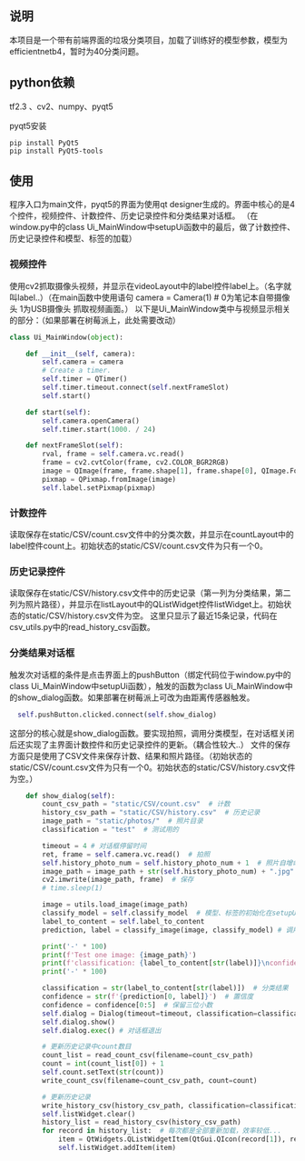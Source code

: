 ## 说明

本项目是一个带有前端界面的垃圾分类项目，加载了训练好的模型参数，模型为efficientnetb4，暂时为40分类问题。

## python依赖

tf2.3 、cv2、numpy、pyqt5

pyqt5安装

``` shell
pip install PyQt5
pip install PyQt5-tools
```
## 使用
程序入口为main文件，pyqt5的界面为使用qt designer生成的。界面中核心的是4个控件，视频控件、计数控件、历史记录控件和分类结果对话框。
（在window.py中的class Ui_MainWindow中setupUi函数中的最后，做了计数控件、历史记录控件和模型、标签的加载）
### 视频控件
使用cv2抓取摄像头视频，并显示在videoLayout中的label控件label上。（名字就叫label..）（在main函数中使用语句 camera = Camera(1)  # 0为笔记本自带摄像头 1为USB摄像头 抓取视频画面。）
以下是Ui_MainWindow类中与视频显示相关的部分：（如果部署在树莓派上，此处需要改动）
``` python
class Ui_MainWindow(object):

    def __init__(self, camera):
        self.camera = camera
        # Create a timer.
        self.timer = QTimer()
        self.timer.timeout.connect(self.nextFrameSlot)
        self.start()

    def start(self):
        self.camera.openCamera()
        self.timer.start(1000. / 24)

    def nextFrameSlot(self):
        rval, frame = self.camera.vc.read()
        frame = cv2.cvtColor(frame, cv2.COLOR_BGR2RGB)
        image = QImage(frame, frame.shape[1], frame.shape[0], QImage.Format_RGB888)
        pixmap = QPixmap.fromImage(image)
        self.label.setPixmap(pixmap)
```        
### 计数控件
读取保存在static/CSV/count.csv文件中的分类次数，并显示在countLayout中的label控件count上。初始状态的static/CSV/count.csv文件为只有一个0。

### 历史记录控件
读取保存在static/CSV/history.csv文件中的历史记录（第一列为分类结果，第二列为照片路径），并显示在listLayout中的QListWidget控件listWidget上。初始状态的static/CSV/history.csv文件为空。
这里只显示了最近15条记录，代码在csv_utils.py中的read_history_csv函数。
### 分类结果对话框
触发次对话框的条件是点击界面上的pushButton（绑定代码位于window.py中的class Ui_MainWindow中setupUi函数），触发的函数为class Ui_MainWindow中的show_dialog函数。如果部署在树莓派上可改为由距离传感器触发。
``` python
  self.pushButton.clicked.connect(self.show_dialog)
``` 
 这部分的核心就是show_dialog函数。要实现拍照，调用分类模型，在对话框关闭后还实现了主界面计数控件和历史记录控件的更新。（耦合性较大..）
文件的保存方面只是使用了CSV文件来保存计数、结果和照片路径。（初始状态的static/CSV/count.csv文件为只有一个0。初始状态的static/CSV/history.csv文件为空。）
``` python
    def show_dialog(self):
        count_csv_path = "static/CSV/count.csv"  # 计数
        history_csv_path = "static/CSV/history.csv"  # 历史记录
        image_path = "static/photos/"  # 照片目录
        classification = "test"  # 测试用的

        timeout = 4 # 对话框停留时间
        ret, frame = self.camera.vc.read()  # 拍照
        self.history_photo_num = self.history_photo_num + 1  # 照片自增命名
        image_path = image_path + str(self.history_photo_num) + ".jpg"  # 保存照片的路径
        cv2.imwrite(image_path, frame)  # 保存
        # time.sleep(1)

        image = utils.load_image(image_path)
        classify_model = self.classify_model  # 模型、标签的初始化在setupUi函数最后
        label_to_content = self.label_to_content
        prediction, label = classify_image(image, classify_model) # 调用模型

        print('-' * 100)
        print(f'Test one image: {image_path}')
        print(f'classification: {label_to_content[str(label)]}\nconfidence: {prediction[0, label]}')
        print('-' * 100)

        classification = str(label_to_content[str(label)])  # 分类结果
        confidence = str(f'{prediction[0, label]}')  # 置信度
        confidence = confidence[0:5]  # 保留三位小数
        self.dialog = Dialog(timeout=timeout, classification=classification, confidence=confidence)  # 传入结果和置信度
        self.dialog.show()
        self.dialog.exec() # 对话框退出

        # 更新历史记录中count数目
        count_list = read_count_csv(filename=count_csv_path)
        count = int(count_list[0]) + 1
        self.count.setText(str(count))
        write_count_csv(filename=count_csv_path, count=count)

        # 更新历史记录
        write_history_csv(history_csv_path, classification=classification, photo_path=image_path)
        self.listWidget.clear()
        history_list = read_history_csv(history_csv_path)
        for record in history_list:  # 每次都是全部重新加载，效率较低...
            item = QtWidgets.QListWidgetItem(QtGui.QIcon(record[1]), record[0])  # 0为类别，1为图片路径
            self.listWidget.addItem(item)
```
